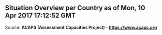 ## Situation Overview per Country as of Mon, 10 Apr 2017 17:12:52 GMT

Source: **ACAPS (Assessment Capacities Project) - https://www.acaps.org**